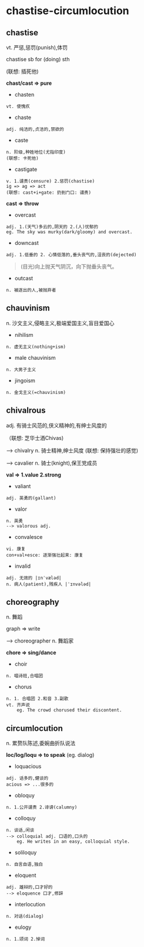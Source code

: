 # chastise-circumlocution

## chastise

vt. 严惩,惩罚(punish),体罚

chastise sb for (doing) sth

(联想: 插死他)

**chast/cast => pure**

- chasten
```
vt. 使愧疚
```
- chaste
```
adj. 纯洁的,贞洁的,禁欲的
```
- caste
```
n. 阶级,种姓地位(尤指印度)
(联想: 卡死他)
```
- castigate
```
v. 1.谴责(censure) 2.惩罚(chastise)
ig => ag => act
(联想: cast+i+gate: 扔到门口: 谴责)
```

**cast => throw**

- overcast
```
adj. 1.(天气)多云的,阴天的 2.(人)忧郁的
eg. The sky was murky(dark/gloomy) and overcast.
```
- downcast
```
adj. 1.低垂的 2. 心情低落的,垂头丧气的,沮丧的(dejected)
```
> (目光)向上抛天气阴沉，向下抛垂头丧气。

- outcast
```
n. 被逐出的人,被抛弃者
```

## chauvinism

n. 沙文主义,侵略主义,极端爱国主义,盲目爱国心

- nihilism
```
n. 虚无主义(nothing+ism)
```
- male chauvinism
```
n. 大男子主义
```
- jingoism
```
n. 金戈主义(=chauvinism)
```

## chivalrous

adj. 有骑士风范的,侠义精神的,有绅士风度的

（联想: 芝华士酒Chivas)

--> chivalry n. 骑士精神,绅士风度
    (联想: 保持强壮的感觉)

--> cavalier n. 骑士(knight),保王党成员

**val => 1.value 2.strong**

- valiant
```
adj. 英勇的(gallant)
```
- valor
```
n. 英勇
--> valorous adj.
```
- convalesce
```
vi. 康复
con+val+esce: 逐渐强壮起来: 康复
```
- invalid
```
adj. 无效的 |ɪnˈvæləd|
n. 病人(patient),残疾人 |ˈɪnvələd|
```

## choreography

n. 舞蹈

graph => write

--> choreographer n. 舞蹈家

**chore => sing/dance**

- choir
```
n. 唱诗班,合唱团
```
- chorus
```
n. 1. 合唱团 2.和音 3.副歌
vt. 齐声说
    eg. The crowd chorused their discontent.
```

## circumlocution

n. 累赘队陈述,委婉曲折队说法

**loc/log/loqu => to speak** (eg. dialog)

- loquacious
```
adj. 话多的,健谈的
acious => ...很多的
```
- obloquy
```
n. 1.公开谴责 2.诽谤(calumny)
```
- colloquy
```
n. 谈话,闲谈
--> colloquial adj. 口语的,口头的
    eg. He writes in an easy, colloquial style.
```
- soliloquy
```
n. 自言自语,独白
```
- eloquent
```
adj. 雄辩的,口才好的
--> eloquence 口才,修辞
```
- interlocution
```
n. 对话(dialog)
```
- eulogy
```
n. 1.颂词 2.悼词
```
